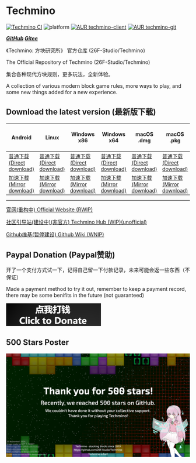 # Techmino

[![Techmino CI](https://github.com/26F-Studio/Techmino/actions/workflows/main.yml/badge.svg)](https://github.com/26F-Studio/Techmino/actions/workflows/main.yml)
![platform](https://img.shields.io/badge/platform-Android%20%7C%20iOS%20%7C%20Linux%20%7C%20macOS%20%7C%20Windows-brightgreen.svg)
[![AUR techmino-client](https://img.shields.io/aur/version/techmino-client?label=techmino-client&logo=archlinux)](https://aur.archlinux.org/packages/techmino-client)
[![AUR techmino-git](https://img.shields.io/aur/version/techmino-git?label=techmino-git&logo=archlinux)](https://aur.archlinux.org/packages/techmino-git)

***[GitHub](https://github.com/26F-Studio/Techmino)  [Gitee](https://gitee.com/f26-studio/Techmino)***

《Techmino: 方块研究所》 官方仓库 (26F-Studio/Techmino)

The Official Repository of Techmino (26F-Studio/Techmino)

集合各种现代方块规则，更多玩法，全新体验。

A collection of various modern block game rules, more ways to play, and some new things added for a new experience.

## Download the latest version (最新版下载)

| Android | Linux | Windows x86 | Windows x64 | macOS .dmg | macOS .pkg | App Store & TestFlight (iOS) |
| --- | --- | --- | --- | --- | --- | --- |
| [普通下载<br>(Direct download)](https://github.com/26F-Studio/Techmino/releases/latest/download/Techmino_Android.apk) | [普通下载<br>(Direct download)](https://github.com/26F-Studio/Techmino/releases/latest/download/Techmino_Linux.AppImage) | [普通下载<br>(Direct download)](https://github.com/26F-Studio/Techmino/releases/latest/download/Techmino_Windows_x86.zip) | [普通下载<br>(Direct download)](https://github.com/26F-Studio/Techmino/releases/latest/download/Techmino_Windows_x64.zip) | [普通下载<br>(Direct download)](https://github.com/26F-Studio/Techmino/releases/latest/download/Techmino_macOS_portable.dmg) | [普通下载<br>(Direct download)](https://github.com/26F-Studio/Techmino/releases/latest/download/Techmino_macOS_portable.pkg) | [App Store](https://apps.apple.com/app/1590869403)        |
| [加速下载<br>(Mirror download)](https://ghproxy.com/https://github.com/26F-Studio/Techmino/releases/latest/download/Techmino_Android.apk) | [加速下载<br>(Mirror download)](https://ghproxy.com/https://github.com/26F-Studio/Techmino/releases/latest/download/Techmino_Linux.AppImage) | [加速下载<br>(Mirror download)](https://ghproxy.com/https://github.com/26F-Studio/Techmino/releases/latest/download/Techmino_Windows_x86.zip) | [加速下载<br>(Mirror download)](https://ghproxy.com/https://github.com/26F-Studio/Techmino/releases/latest/download/Techmino_Windows_x64.zip) | [加速下载<br>(Mirror download)](https://ghproxy.com/https://github.com/26F-Studio/Techmino/releases/latest/download/Techmino_macOS_portable.dmg) | [加速下载<br>(Mirror download)](https://ghproxy.com/https://github.com/26F-Studio/Techmino/releases/latest/download/Techmino_macOS_portable.pkg) | [TestFlight](https://testflight.apple.com/join/SZOFUqFv) |

-----

[官网(重构中) Official Website (RWIP)](https://www.studio26f.org/home)

[社区引导站(建设中)(非官方) Techmino Hub (WIP)(unofficial)](https://techmino-hub.vercel.app/)

[Github维基(暂停建设) Github Wiki (WNIP)](https://github.com/26F-Studio/Techmino/wiki)

## Paypal Donation (Paypal赞助)

开了一个支付方式试一下，记得自己留一下付款记录，未来可能会返一些东西（不保证）

Made a payment method to try it out, remember to keep a payment record, there may be some benifits in the future (not guaranteed)

[![](.github/donate/donate.png)](https://www.paypal.com/cgi-bin/webscr?cmd=_s-xclick&hosted_button_id=CNJ9G8242SP8E)

## 500 Stars Poster

![Techmino](.github/500stars/exported.png)
